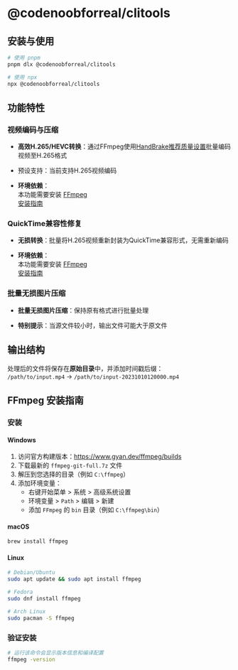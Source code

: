 # @codenoobforreal/clitools

## 安装与使用

```bash
# 使用 pnpm
pnpm dlx @codenoobforreal/clitools

# 使用 npx
npx @codenoobforreal/clitools
```

## 功能特性

### 视频编码与压缩

- ​**高效H.265/HEVC转换**​：通过FFmpeg使用[HandBrake推荐质量设置](https://handbrake.fr/docs/en/1.9.0/workflow/adjust-quality.html)批量编码视频至H.265格式
- 预设支持：当前支持H.265视频编码

- **环境依赖**​：  
  本功能需要安装 [FFmpeg](https://ffmpeg.org)  
  [安装指南](#ffmpeg-install-guide)

### QuickTime兼容性修复

- ​**无损转换**​：批量将H.265视频重新封装为QuickTime兼容形式，无需重新编码

- ​**环境依赖**​：  
  本功能需要安装 [FFmpeg](https://ffmpeg.org)  
  [安装指南](#ffmpeg-install-guide)

### 批量无损图片压缩

- ​**​批量无损图片压缩**​：保持原有格式进行批量处理

- ​**特别提示**​：当源文件较小时，输出文件可能大于原文件

## 输出结构

处理后的文件将保存在**原始目录**中，并添加时间戳后缀：  
`/path/to/input.mp4` → `/path/to/input-20231010120000.mp4`

## FFmpeg 安装指南 <a id="ffmpeg-install-guide"></a>

### 安装

#### Windows

1. 访问官方构建版本：https://www.gyan.dev/ffmpeg/builds
2. 下载最新的 `ffmpeg-git-full.7z` 文件
3. 解压到您选择的目录（例如 `C:\ffmpeg`）
4. 添加环境变量：
   - 右键开始菜单 > 系统 > 高级系统设置
   - 环境变量 > `Path` > 编辑 > 新建
   - 添加 `FFmpeg` 的 `bin` 目录（例如 `C:\ffmpeg\bin`）

#### macOS

```bash
brew install ffmpeg
```

#### Linux

```bash
# Debian/Ubuntu
sudo apt update && sudo apt install ffmpeg

# Fedora
sudo dnf install ffmpeg

# Arch Linux
sudo pacman -S ffmpeg
```

### 验证安装

```bash
# 运行该命令会显示版本信息和编译配置
ffmpeg -version
```
